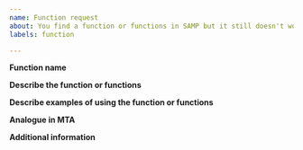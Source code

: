```yaml
---
name: Function request
about: You find a function or functions in SAMP but it still doesn't work here? Please, wrire here.
labels: function

---
```


**Function name**
<!-- The name of the function with arguments. It can be several functions but they must be from one category. -->

**Describe the function or functions**
<!-- A clear and concise description of what the function or functions will do. -->

**Describe examples of using the function or functions**
<!-- Put the code with example here. If you have it. -->

**Analogue in MTA**
<!-- If you know the analog of the function or functions in MTA, please write it here. -->

**Additional information**
<!-- The additional information can be article about it, wiki of SAMP or something that can helps us.  -->